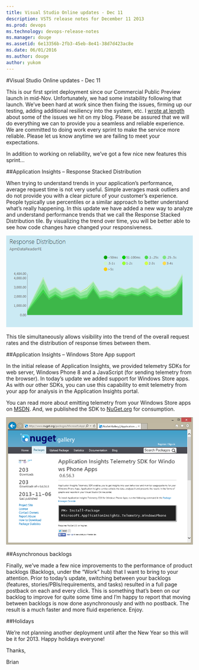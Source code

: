 ```yaml
---
title: Visual Studio Online updates - Dec 11
description: VSTS release notes for December 11 2013
ms.prod: devops
ms.technology: devops-release-notes
ms.manager: douge
ms.assetid: 6e13356b-2fb3-45eb-8e41-38d7d423ac8e
ms.date: 06/01/2016
ms.author: douge
author: yukom
---
```


#Visual Studio Online updates - Dec 11

This is our first sprint deployment since our Commercial Public Preview launch in mid-Nov. Unfortunately, we had some instability following that launch. We’ve been hard at work since then fixing the issues, firming up our testing, adding additional resiliency into the system, etc. I [wrote at length](http://blogs.msdn.com/b/bharry/archive/2013/11/25/a-rough-patch.aspx) about some of the issues we hit on my blog. Please be assured that we will do everything we can to provide you a seamless and reliable experience. We are committed to doing work every sprint to make the service more reliable. Please let us know anytime we are failing to meet your expectations.

In addition to working on reliability, we’ve got a few nice new features this sprint…

##Application Insights – Response Stacked Distribution

When trying to understand trends in your application’s performance, average request time is not very useful. Simple averages mask outliers and do not provide you with a clear picture of your customer’s experience. People typically use percentiles or a similar approach to better understand what’s really happening. In this update we have added a new way to analyze and understand performance trends that we call the Response Stacked Distribution tile. By visualizing the trend over time, you will be better able to see how code changes have changed your responsiveness.

![Response Distribution tile](_img/12_11_01.png)

This tile simultaneously allows visibility into the trend of the overall request rates and the distribution of response times between them.

##Application Insights – Windows Store App support

In the initial release of Application Insights, we provided telemetry SDKs for web server, Windows Phone 8 and a JavaScript (for sending telemetry from the browser). In today’s update we added support for Windows Store apps. As with our other SDKs, you can use this capability to emit telemetry from your app for analysis in the Application Insights portal. 

You can read more about emitting telemetry from your Windows Store apps on [MSDN](https://msdn.microsoft.com/en-us/library/). And, we published the SDK to [NuGet.org](http://www.nuget.org/packages/Microsoft.ApplicationInsights.Telemetry.WindowsPhone/) for consumption.

![NuGet gallery screen](_img/12_11_02.png)

##Asynchronous backlogs

Finally, we’ve made a few nice improvements to the performance of product backlogs (Backlogs, under the “Work” hub) that I want to bring to your attention. Prior to today’s update, switching between your backlogs (features, stories/PBIs/requirements, and tasks) resulted in a full page postback on each and every click. This is something that’s been on our backlog to improve for quite some time and I’m happy to report that moving between backlogs is now done asynchronously and with no postback. The result is a much faster and more fluid experience. Enjoy.

##Holidays

We’re not planning another deployment until after the New Year so this will be it for 2013. Happy holidays everyone! 

Thanks,

Brian
